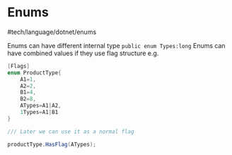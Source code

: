 # Enums
 #tech/language/dotnet/enums

Enums can have different internal type `public enum Types:long`
Enums can have combined values if they use flag structure e.g.

```csharp
[Flags]
enum ProductType{
	A1=1,
	A2=2,
	B1=4,
	B2=8,
	ATypes=A1|A2,
	1Types=A1|B1
}

/// Later we can use it as a normal flag

productType.HasFlag(ATypes);
```
